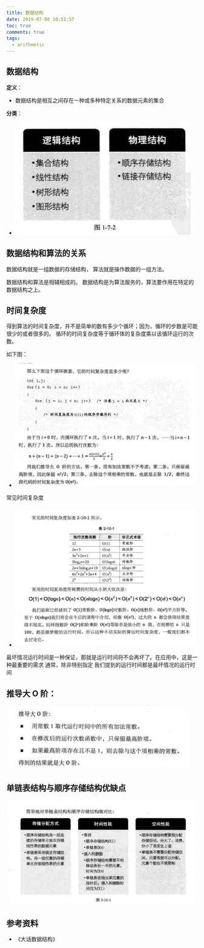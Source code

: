 ```yaml
---
title: 数据结构
date: 2019-07-08 10:51:57
toc: true
comments: true
tags:
  - arithmetic
---
```


## 数据结构

**定义**：

- 数据结构是相互之间存在一种或多种特定关系的数据元素的集合

**分类**：

- ![](https://github.com/lyloou/img/raw/develop/z/20190729111056.png)

## 数据结构和算法的关系

数据结构就是一组数据的存储结构，
算法就是操作数据的一组方法。

数据结构和算法是相辅相成的。
数据结构是为算法服务的，算法要作用在特定的数据结构之上。

## 时间复杂度

得到算法的时间复杂度，并不是简单的数有多少个循环；因为，循环的步数是可能很少的或者很多的。
循环的时间复杂度等于循环体的复杂度乘以该循环运行的次数。

如下图：

- ![](https://github.com/lyloou/img/raw/develop/z/20190729102735.png)

常见时间复杂度

- ![](https://github.com/lyloou/img/raw/develop/z/20190729103929.png)

最坏情况运行时间是一种保证，那就是运行时间将不会再坏了。在应用中，这是一种最重要的需求
通常，除非特别指定 我们提到的运行时间都是最坏情况的运行时间

## 推导大 O 阶：

![](https://github.com/lyloou/img/raw/develop/z/20190708102115.png)

## 单链表结构与顺序存储结构优缺点

![](https://github.com/lyloou/img/raw/develop/z/20190729113227.png)

## 参考资料

- 《大话数据结构》
